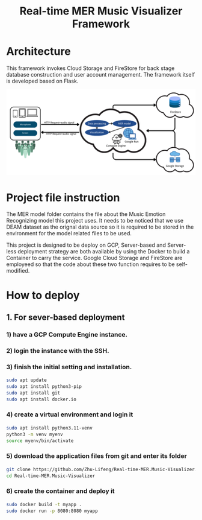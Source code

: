 <h1 align='center'>Real-time MER Music Visualizer Framework</h1>

# Architecture 
This framework invokes Cloud Storage and FireStore for back stage database construction and user account management. The framework itself is developed based on Flask.
<p align='center'>
  <img width='700' src="https://github.com/Zhu-Lifeng/Real-time-MER.Music-Visualizer/blob/main/readme/Cloud Architecture.png" alt="Architecture">
</p>

# Project file instruction
The MER model folder contains the file about the Music Emotion Recognizing model this project uses. It needs to be noticed that we use DEAM dataset as the orignal data source so it is required to be stored in the environment for the model related files to be used.

This project is designed to be deploy on GCP, Server-based and Server-less deployment strategy are both available by using the Docker to build a Container to carry the service. Google Cloud Storage and FireStore are employeed so that the code about these two function requires to be self-modified.

# How to deploy

## 1. For sever-based deployment
### 1) have a GCP Compute Engine instance.
### 2) login the instance with the SSH.
### 3) finish the initial setting and installation.
```sh
sudo apt update
sudo apt install python3-pip
sudo apt install git
sudo apt install docker.io
```
### 4) create a virtual environment and login it
```sh
sudo apt install python3.11-venv
python3 -m venv myenv
source myenv/bin/activate
```
### 5) download the application files from git and enter its folder<br>

```sh
git clone https://github.com/Zhu-Lifeng/Real-time-MER.Music-Visualizer.git
cd Real-time-MER.Music-Visualizer
```
### 6) create the container and deploy it
```sh
sudo docker build -t myapp .
sudo docker run -p 8080:8080 myapp
```
